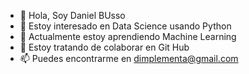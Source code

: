 - 👋 Hola, Soy Daniel BUsso
- 👀 Estoy interesado en Data Science usando Python
- 🌱 Actualmente estoy aprendiendo Machine Learning
- 💞️ Estoy tratando de colaborar en Git Hub
- 📫 Puedes encontrarme en dimplementa@gmail.com

<!---
debusso/debusso is a ✨ special ✨ repository because its `README.md` (this file) appears on your GitHub profile.
You can click the Preview link to take a look at your changes.
--->
